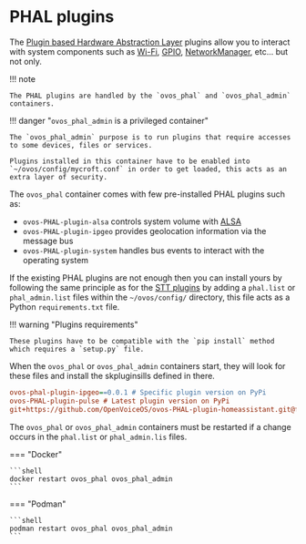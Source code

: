 # PHAL plugins

The [Plugin based Hardware Abstraction Layer](../../../about/glossary/components.md#ovos-phal) plugins allow you to interact with system components such as [Wi-Fi](https://en.wikipedia.org/wiki/Wi-Fi), [GPIO](https://en.wikipedia.org/wiki/General-purpose_input/output), [NetworkManager](https://en.wikipedia.org/wiki/NetworkManager), etc... but not only.

!!! note

    The PHAL plugins are handled by the `ovos_phal` and `ovos_phal_admin` containers.

!!! danger "`ovos_phal_admin` is a privileged container"

    The `ovos_phal_admin` purpose is to run plugins that require accesses to some devices, files or services.

    Plugins installed in this container have to be enabled into `~/ovos/config/mycroft.conf` in order to get loaded, this acts as an extra layer of security.

The `ovos_phal` container comes with few pre-installed PHAL plugins such as:

- `ovos-PHAL-plugin-alsa` controls system volume with [ALSA](https://en.wikipedia.org/wiki/Advanced_Linux_Sound_Architecture)
- `ovos-PHAL-plugin-ipgeo` provides geolocation information via the message bus
- `ovos-PHAL-plugin-system` handles bus events to interact with the operating system

If the existing PHAL plugins are not enough then you can install yours by following the same principle as for the [STT plugins](./stt.md) by adding a `phal.list` or `phal_admin.list` files within the `~/ovos/config/` directory, this file acts as a Python `requirements.txt` file.

!!! warning "Plugins requirements"

    These plugins have to be compatible with the `pip install` method which requires a `setup.py` file.

When the `ovos_phal` or `ovos_phal_admin` containers start, they will look for these files and install the skpluginsills defined in there.

```ini title="~/ovos/config/phal.list or ~/ovos/config/phal_admin.list"
ovos-phal-plugin-ipgeo==0.0.1 # Specific plugin version on PyPi
ovos-PHAL-plugin-pulse # Latest plugin version on PyPi
git+https://github.com/OpenVoiceOS/ovos-PHAL-plugin-homeassistant.git@fix/whatever # Specific branch of a plugin on GitHub
```

The `ovos_phal` or `ovos_phal_admin` containers must be restarted if a change occurs in the `phal.list` or `phal_admin.lis` files.

=== "Docker"

    ```shell
    docker restart ovos_phal ovos_phal_admin
    ```

=== "Podman"

    ```shell
    podman restart ovos_phal ovos_phal_admin
    ```

